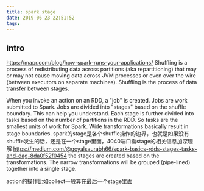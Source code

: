 ```yaml
---
title: spark stage
date: 2019-06-23 22:51:52
tags:
---
```


## intro

https://mapr.com/blog/how-spark-runs-your-applications/
Shuffling is a process of redistributing data across partitions (aka repartitioning) that may or may not cause moving data across JVM processes or even over the wire (between executors on separate machines).
Shuffling is the process of data transfer between stages.


When you invoke an action on an RDD, a "job" is created. Jobs are work submitted to Spark.
Jobs are divided into "stages" based on the shuffle boundary. This can help you understand.
Each stage is further divided into tasks based on the number of partitions in the RDD. So tasks are the smallest units of work for Spark.
Wide transformations basically result in stage boundaries.
spark的stage是各个shuffle操作的边界，也就是如果没有shuffle发生的话，还是在一个stage里面，4040端口看stage的相关信息加深理解
https://medium.com/@goyalsaurabh66/spark-basics-rdds-stages-tasks-and-dag-8da0f52f0454
the stages are created based on the transformations. The narrow transformations will be grouped (pipe-lined) together into a single stage.

action的操作比如collect一般算在最后一个stage里面